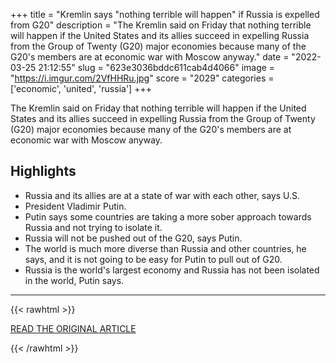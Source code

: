 +++
title = "Kremlin says \"nothing terrible will happen\" if Russia is expelled from G20"
description = "The Kremlin said on Friday that nothing terrible will happen if the United States and its allies succeed in expelling Russia from the Group of Twenty (G20) major economies because many of the G20's members are at economic war with Moscow anyway."
date = "2022-03-25 21:12:55"
slug = "623e3036bddc611cab4d4066"
image = "https://i.imgur.com/2VfHHRu.jpg"
score = "2029"
categories = ['economic', 'united', 'russia']
+++

The Kremlin said on Friday that nothing terrible will happen if the United States and its allies succeed in expelling Russia from the Group of Twenty (G20) major economies because many of the G20's members are at economic war with Moscow anyway.

## Highlights

- Russia and its allies are at a state of war with each other, says U.S.
- President Vladimir Putin.
- Putin says some countries are taking a more sober approach towards Russia and not trying to isolate it.
- Russia will not be pushed out of the G20, says Putin.
- The world is much more diverse than Russia and other countries, he says, and it is not going to be easy for Putin to pull out of G20.
- Russia is the world's largest economy and Russia has not been isolated in the world, Putin says.

---

{{< rawhtml >}}
  <p class="article-category">
    <a target="_blank" href="https://www.reuters.com/world/europe/kremlin-says-nothing-terrible-will-happen-if-russia-is-expelled-g20-2022-03-25/?utm_source=reddit.com">READ THE ORIGINAL ARTICLE</a>
  </p>
{{< /rawhtml >}}
